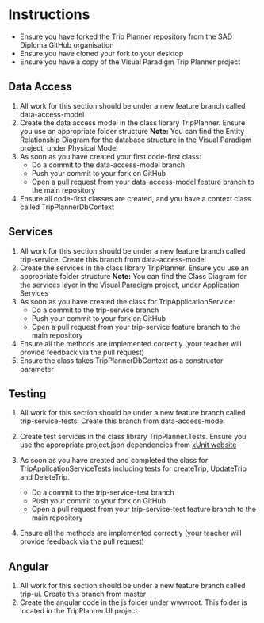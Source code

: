 # Instructions
- Ensure you have forked the Trip Planner repository from the SAD Diploma GitHub organisation
- Ensure you have cloned your fork to your desktop
- Ensure you have a copy of the Visual Paradigm Trip Planner project

## Data Access
1.	All work for this section should be under a new feature branch called data-access-model
2.	Create the data access model in the class library TripPlanner.  Ensure you use an appropriate folder structure
**Note:** You can find the Entity Relationship Diagram for the database structure in the Visual Paradigm project, under Physical Model
3.	As soon as you have created your first code-first class:
    - Do a commit to the data-access-model branch
    - Push your commit to your fork on GitHub
    - Open a pull request from your data-access-model feature branch to the main repository
4.	Ensure all code-first classes are created, and you have a context class called TripPlannerDbContext

## Services
1.	All work for this section should be under a new feature branch called trip-service.  Create this branch from data-access-model
2.	Create the services in the class library TripPlanner.  Ensure you use an appropriate folder structure
**Note:** You can find the Class Diagram for the services layer in the Visual Paradigm project, under Application Services
3.	As soon as you have created the class for TripApplicationService:
    - Do a commit to the trip-service branch
    - Push your commit to your fork on GitHub
    - Open a pull request from your trip-service feature branch to the main repository
4.	Ensure all the methods are implemented correctly (your teacher will provide feedback via the pull request)
5.	Ensure the class takes TripPlannerDbContext as a constructor parameter

## Testing
1.	All work for this section should be under a new feature branch called trip-service-tests.  Create this branch from data-access-model
2.	Create test services in the class library TripPlanner.Tests.  Ensure you use the appropriate project.json dependencies from [xUnit website](https://xunit.github.io/docs/getting-started-dotnet-core.html)
3.	As soon as you have created and completed the class for TripApplicationServiceTests including tests for createTrip, UpdateTrip and DeleteTrip.

    - Do a commit to the trip-service-test branch
    - Push your commit to your fork on GitHub
    - Open a pull request from your trip-service-test feature branch to the main repository
4.	Ensure all the methods are implemented correctly (your teacher will provide feedback via the pull request)

## Angular
1.	All work for this section should be under a new feature branch called trip-ui.  Create this branch from master
2.	Create the angular code in the js folder under wwwroot.  This folder is located in the TripPlanner.UI project





